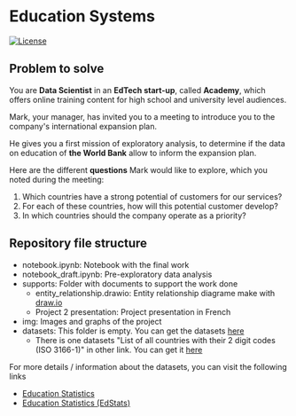 # Education Systems 
[![License](https://img.shields.io/badge/License-Apache%202.0-blue.svg)](https://opensource.org/licenses/Apache-2.0)

## **Problem to solve**

You are **Data Scientist** in an **EdTech start-up**, called **Academy**, which offers online training content for high school and university level audiences.

Mark, your manager, has invited you to a meeting to introduce you to the company's international expansion plan. 

He gives you a first mission of exploratory analysis, to determine if the data on education of **the World Bank** allow to inform the expansion plan.

Here are the different **questions** Mark would like to explore, which you noted during the meeting:

1. Which countries have a strong potential of customers for our services?
2. For each of these countries, how will this potential customer develop?
3. In which countries should the company operate as a priority?

## **Repository file structure**

- notebook.ipynb: Notebook with the final work
- notebook_draft.ipynb: Pre-exploratory data analysis
- supports: Folder with documents to support the work done
    - entity_relationship.drawio: Entity relationship diagrame make with [draw.io](https://app.diagrams.net/)
    - Project 2 presentation: Project presentation in French
- img: Images and graphs of the project
- datasets: This folder is empty. You can get the datasets [here](https://s3-eu-west-1.amazonaws.com/static.oc-static.com/prod/courses/files/Parcours_data_scientist/Projet+-+Donn%C3%A9es+%C3%A9ducatives/Projet+Python_Dataset_Edstats_csv.zip)
    - There is one datasets "List of all countries with their 2 digit codes (ISO 3166-1)" in other link.
    You can get it [here](https://datahub.io/core/country-list)

For more details / information about the datasets, you can visit the following links
- [Education Statistics](https://datacatalog.worldbank.org/dataset/education-statistics)
- [Education Statistics (EdStats)](https://datatopics.worldbank.org/education/)

    